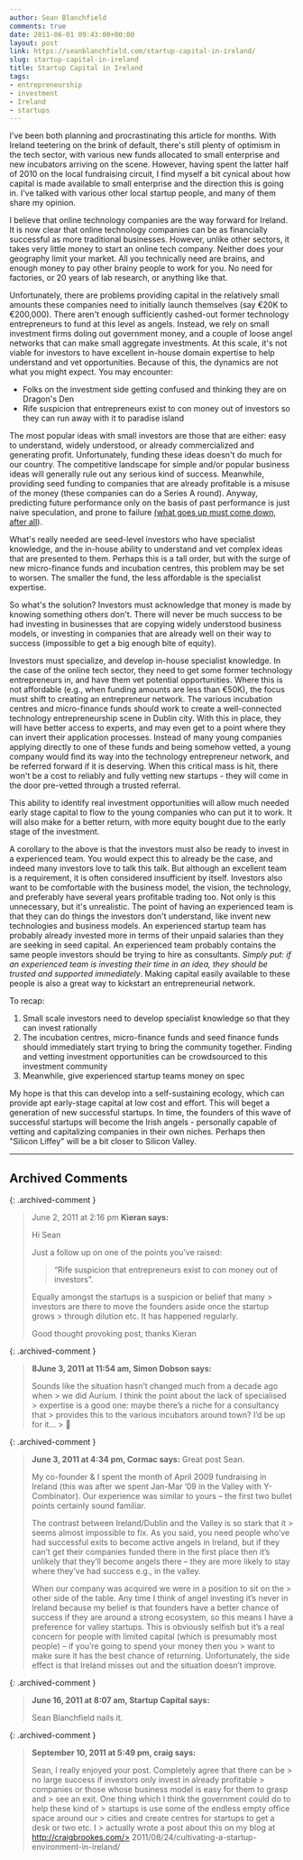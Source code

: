 ```yaml
---
author: Sean Blanchfield
comments: true
date: 2011-06-01 09:43:00+00:00
layout: post
link: https://seanblanchfield.com/startup-capital-in-ireland/
slug: startup-capital-in-ireland
title: Startup Capital in Ireland
tags:
- entrepreneurship
- investment
- Ireland
- startups
---
```


I've been both planning and procrastinating this article for months. With Ireland teetering on the brink of default, there's still plenty of optimism in the tech sector, with various new funds allocated to small enterprise and new incubators arriving on the scene. However, having spent the latter half of 2010 on the local fundraising circuit, I find myself a bit cynical about how capital is made available to small enterprise and the direction this is going in. I've talked with various other local startup people, and many of them share my opinion.

<!-- more -->

I believe that online technology companies are the way forward for Ireland. It is now clear that online technology companies can be as financially successful as more traditional businesses. However, unlike other sectors, it takes very little money to start an online tech company. Neither does your geography limit your market. All you technically need are brains, and enough money to pay other brainy people to work for you. No need for factories, or 20 years of lab research, or anything like that.

Unfortunately, there are problems providing capital in the relatively small amounts these companies need to initially launch themselves (say €20K to €200,000). There aren't enough sufficiently cashed-out former technology entrepreneurs to fund at this level as angels. Instead, we rely on small investment firms doling out government money, and a couple of loose angel networks that can make small aggregate investments. At this scale, it's not viable for investors to have excellent in-house domain expertise to help understand and vet opportunities. Because of this, the dynamics are not what you might expect. You may encounter:

*   Folks on the investment side getting confused and thinking they are on Dragon's Den
*   Rife suspicion that entrepreneurs exist to con money out of investors so they can run away with it to paradise island

The most popular ideas with small investors are those that are either: easy to understand, widely understood, or already commercialized and generating profit. Unfortunately, funding these ideas doesn't do much for our country. The competitive landscape for simple and/or popular business ideas will generally rule out any serious kind of success. Meanwhile, providing seed funding to companies that are already profitable is a misuse of the money (these companies can do a Series A round). Anyway, predicting future performance only on the basis of past performance is just naive speculation, and prone to failure [(what goes up must come down, after all](http://www.economist.com/node/18529721)).

What's really needed are seed-level investors who have specialist knowledge, and the in-house ability to understand and vet complex ideas that are presented to them. Perhaps this is a tall order, but with the surge of new micro-finance funds and incubation centres, this problem may be set to worsen. The smaller the fund, the less affordable is the specialist expertise.

So what's the solution? Investors must acknowledge that money is made by knowing something others don't. There will never be much success to be had investing in businesses that are copying widely understood business models, or investing in companies that are already well on their way to success (impossible to get a big enough bite of equity).

Investors must specialize, and develop in-house specialist knowledge. In the case of the online tech sector, they need to get some former technology entrepreneurs in, and have them vet potential opportunities. Where this is not affordable (e.g., when funding amounts are less than €50K), the focus must shift to creating an entrepreneur network. The various incubation centres and micro-finance funds should work to create a well-connected technology entrepreneurship scene in Dublin city. With this in place, they will have better access to experts, and may even get to a point where they can invert their application processes. Instead of many young companies applying directly to one of these funds and being somehow vetted, a young company would find its way into the technology entrepreneur network, and be referred forward if it is deserving. When this critical mass is hit, there won't be a cost to reliably and fully vetting new startups - they will come in the door pre-vetted through a trusted referral.

This ability to identify real investment opportunities will allow much needed early stage capital to flow to the young companies who can put it to work. It will also make for a better return, with more equity bought due to the early stage of the investment.

A corollary to the above is that the investors must also be ready to invest in a experienced team. You would expect this to already be the case, and indeed many investors love to talk this talk. But although an excellent team is a requirement, it is often considered insufficient by itself. Investors also want to be comfortable with the business model, the vision, the technology, and preferably have several years profitable trading too. Not only is this unnecessary, but it's unrealistic. The point of having an experienced team is that they can do things the investors don't understand, like invent new technologies and business models. An experienced startup team has probably already invested more in terms of their unpaid salaries than they are seeking in seed capital. An experienced team probably contains the same people investors should be trying to hire as consultants. _Simply put: if an experienced team is investing their time in an idea, they should be trusted and supported immediately_. Making capital easily available to these people is also a great way to kickstart an entrepreneurial network.

To recap:

1.  Small scale investors need to develop specialist knowledge so that they can invest rationally
2.  The incubation centres, micro-finance funds and seed finance funds should immediately start trying to bring the community together. Finding and vetting investment opportunities can be crowdsourced to this investment community
3.  Meanwhile, give experienced startup teams money on spec

My hope is that this can develop into a self-sustaining ecology, which can provide apt early-stage capital at low cost and effort. This will beget a generation of new successful startups. In time, the founders of this wave of successful startups will become the Irish angels - personally capable of vetting and capitalizing companies in their own niches. Perhaps then "Silicon Liffey" will be a bit closer to Silicon Valley.

---
## Archived Comments

{: .archived-comment }
> June 2, 2011 at 2:16 pm
> **Kieran says:**
> 
> Hi Sean
> 
> Just a follow up on one of the points you’ve raised:
> 
> > “Rife suspicion that entrepreneurs exist to con money out of investors”.
> 
> Equally amongst the startups is a suspicion or belief that many > investors are there to move the founders aside once the startup grows > through dilution etc. It has happened regularly.
> 
> Good thought provoking post, thanks
> Kieran
> 

{: .archived-comment }
> **8June 3, 2011 at 11:54 am, Simon Dobson says:**
>
> Sounds like the situation hasn’t changed much from a decade ago when > we did Aurium. I think the point about the lack of specialised > expertise is a good one: maybe there’s a niche for a consultancy that > provides this to the various incubators around town? I’d be up for it… > 🙂

{: .archived-comment }
> **June 3, 2011 at 4:34 pm, Cormac says:**
> Great post Sean.
> 
> My co-founder & I spent the month of April 2009 fundraising in Ireland  (this was after we spent Jan-Mar ’09 in the Valley with Y-Combinator). Our experience was similar to yours – the first two bullet points certainly sound familiar.
> 
> The contrast between Ireland/Dublin and the Valley is so stark that it > seems almost impossible to fix. As you said, you need people who’ve had successful exits to become active angels in Ireland, but if they can’t get their companies funded there in the first place then it’s unlikely that they’ll become angels there – they are more likely to stay where they’ve had success e.g., in the valley.
> 
> When our company was acquired we were in a position to sit on the > other side of the table. Any time I think of angel investing it’s never in Ireland because my belief is that founders have a better chance of success if they are around a strong ecosystem, so this means I have a preference for valley startups. This is obviously selfish but it’s a real concern for people with limited capital (which is presumably most people) – if you’re going to spend your money then you > want to make sure it has the best chance of returning. Unfortunately, the side effect is that Ireland misses out and the situation doesn’t improve.

{: .archived-comment }
> **June 16, 2011 at 8:07 am, Startup Capital says:**
>
> Sean Blanchfield nails it. 

{: .archived-comment }
> **September 10, 2011 at 5:49 pm, craig says:**
>
> Sean, I really enjoyed your post. Completely agree that there can be > no large success if investors only invest in already profitable > companies or those whose business model is easy for them to grasp and > see an exit.
> One thing which I think the government could do to help these kind of > startups is use some of the endless empty office space around our > cities and create centres for startups to get a desk or two etc. I > actually wrote a post about this on my blog at http://craigbrookes.com/> 2011/08/24/cultivating-a-startup-environment-in-ireland/
> 